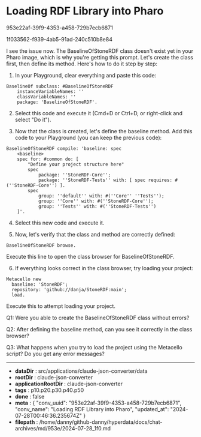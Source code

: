 # Loading RDF Library into Pharo

953e22af-39f9-4353-a458-729b7ecb6871

1f033562-f939-4ab5-91ad-240c510b8e84

 I see the issue now. The BaselineOfStoneRDF class doesn't exist yet in your Pharo image, which is why you're getting this prompt. Let's create the class first, then define its method. Here's how to do it step by step:

1. In your Playground, clear everything and paste this code:

```smalltalk
BaselineOf subclass: #BaselineOfStoneRDF
    instanceVariableNames: ''
    classVariableNames: ''
    package: 'BaselineOfStoneRDF'.
```

2. Select this code and execute it (Cmd+D or Ctrl+D, or right-click and select "Do it").

3. Now that the class is created, let's define the baseline method. Add this code to your Playground (you can keep the previous code):

```smalltalk
BaselineOfStoneRDF compile: 'baseline: spec
    <baseline>
    spec for: #common do: [
        "Define your project structure here"
        spec 
            package: ''StoneRDF-Core'';
            package: ''StoneRDF-Tests'' with: [ spec requires: #(''StoneRDF-Core'') ].
        spec 
            group: ''default'' with: #(''Core'' ''Tests'');
            group: ''Core'' with: #(''StoneRDF-Core'');
            group: ''Tests'' with: #(''StoneRDF-Tests'')
    ]'.
```

4. Select this new code and execute it.

5. Now, let's verify that the class and method are correctly defined:

```smalltalk
BaselineOfStoneRDF browse.
```

Execute this line to open the class browser for BaselineOfStoneRDF.

6. If everything looks correct in the class browser, try loading your project:

```smalltalk
Metacello new
  baseline: 'StoneRDF';
  repository: 'github://danja/StoneRDF:main';
  load.
```

Execute this to attempt loading your project.

Q1: Were you able to create the BaselineOfStoneRDF class without errors?

Q2: After defining the baseline method, can you see it correctly in the class browser?

Q3: What happens when you try to load the project using the Metacello script? Do you get any error messages?

---

* **dataDir** : src/applications/claude-json-converter/data
* **rootDir** : claude-json-converter
* **applicationRootDir** : claude-json-converter
* **tags** : p10.p20.p30.p40.p50
* **done** : false
* **meta** : {
  "conv_uuid": "953e22af-39f9-4353-a458-729b7ecb6871",
  "conv_name": "Loading RDF Library into Pharo",
  "updated_at": "2024-07-28T00:46:36.235674Z"
}
* **filepath** : /home/danny/github-danny/hyperdata/docs/chat-archives/md/953e/2024-07-28_1f0.md